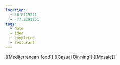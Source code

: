 ```yaml
---
location:
  - 38.8719201
  - -77.2291951
tags:
  - date
  - idea
  - completed
  - resturant
---
```

[[Mediterranean food]]
[[Casual Dinning]]
[[Mosaic]]
